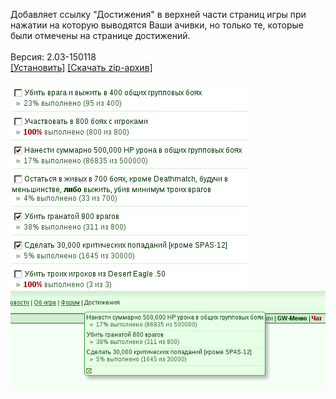 Добавляет ссылку "Достижения" в верхней части страниц игры при нажатии на которую выводятся Ваши ачивки, но только те, которые были отмечены на странице достижений.
<br>
<br>
Версия: 2.03-150118
<br>
[[Установить]](https://raw.githubusercontent.com/MyRequiem/comfortablePlayingInGW/master/separatedScripts/ShowMyAchievements/showMyAchievements.user.js) [[Скачать zip-архив]](https://raw.githubusercontent.com/MyRequiem/comfortablePlayingInGW/master/separatedScripts/ShowMyAchievements/showMyAchievements.user.js.zip)
<br>
<br>
![ShowMyAchievements](https://raw.githubusercontent.com/MyRequiem/comfortablePlayingInGW/master/imgs/ShowMyAchievements/screen1.png)
<br>
![ShowMyAchievements](https://raw.githubusercontent.com/MyRequiem/comfortablePlayingInGW/master/imgs/ShowMyAchievements/screen2.png)
<br>
